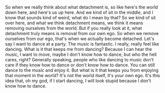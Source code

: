  So when we really think about what detachment is, so like here's the world down here, and here's us up here. And we kind of sit in the middle, and I know that sounds kind of weird, what do I mean by that? So we kind of sit over here, and what we think detachment means, we think it means removing ourselves from the world. But if you really look at it, what detachment truly means is removal from our own ego. So when we remove ourselves from our ego, that's when we actually become detached. Let's say I want to dance at a party. The music is fantastic. I really, really feel like dancing. What is it that keeps me from dancing? Because I can hear the music, I want to move, maybe I don't know how to dance, but who the hell cares, right? Generally speaking, people who like dancing to music don't care if they know how to dance or don't know how to dance. You can still dance to the music and enjoy it. But what is it that keeps you from enjoying that moment in the world? It's not the world itself, it's your own ego. It's this idea that, oh my god, if I start dancing, I will look stupid because I don't know how to dance.